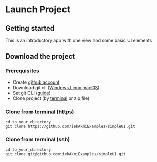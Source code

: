 # Launch Project

## Getting started

This is an introductory app with one view and some basic UI elements

## Download the project

### Prerequisites

-   Create [github account](https://github.com/signup?ref_cta=Sign+up&ref_loc=header+logged+out&ref_page=%2F&source=header-home)
-   Download git cli ([Windows](https://git-scm.com/download/win),[Linux](https://git-scm.com/download/linux),[macOS](https://git-scm.com/download/mac))
-   Set git CLI ([guide](https://kbroman.org/github_tutorial/pages/first_time.html))
-   Clone project (by [terminal](https://git-scm.com/book/en/v2/Git-Basics-Getting-a-Git-Repository) or zip file)

### Clone from terminal (https)

```
cd to_your_directory
git clone https://github.com/iekAkmiExamples/simpleUI.git
```

### Clone from terminal (ssh)

```
cd to_your_directory
git clone git@github.com:iekAkmiExamples/simpleUI.git
```
